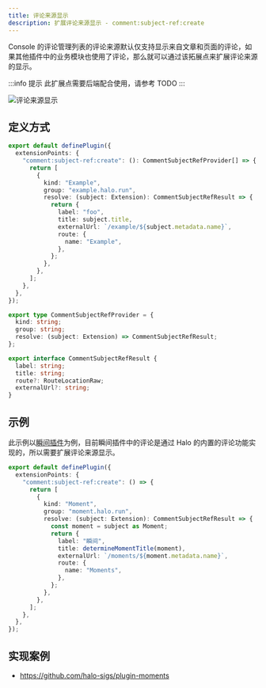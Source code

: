 ```yaml
---
title: 评论来源显示
description: 扩展评论来源显示 - comment:subject-ref:create
---
```


Console 的评论管理列表的评论来源默认仅支持显示来自文章和页面的评论，如果其他插件中的业务模块也使用了评论，那么就可以通过该拓展点来扩展评论来源的显示。

:::info 提示
此扩展点需要后端配合使用，请参考 TODO
:::

![评论来源显示](/img/developer-guide/plugin/api-reference/ui/extension-points/comment-subject-ref-create.png)

## 定义方式

```ts
export default definePlugin({
  extensionPoints: {
    "comment:subject-ref:create": (): CommentSubjectRefProvider[] => {
      return [
        {
          kind: "Example",
          group: "example.halo.run",
          resolve: (subject: Extension): CommentSubjectRefResult => {
            return {
              label: "foo",
              title: subject.title,
              externalUrl: `/example/${subject.metadata.name}`,
              route: {
                name: "Example",
              },
            };
          },
        },
      ];
    },
  },
});
```

```ts title="CommentSubjectRefProvider"
export type CommentSubjectRefProvider = {
  kind: string;
  group: string;
  resolve: (subject: Extension) => CommentSubjectRefResult;
};
```

```ts title="CommentSubjectRefResult"
export interface CommentSubjectRefResult {
  label: string;
  title: string;
  route?: RouteLocationRaw;
  externalUrl?: string;
}
```

## 示例

此示例以[瞬间插件](https://github.com/halo-sigs/plugin-moments)为例，目前瞬间插件中的评论是通过 Halo 的内置的评论功能实现的，所以需要扩展评论来源显示。

```ts
export default definePlugin({
  extensionPoints: {
    "comment:subject-ref:create": () => {
      return [
        {
          kind: "Moment",
          group: "moment.halo.run",
          resolve: (subject: Extension): CommentSubjectRefResult => {
            const moment = subject as Moment;
            return {
              label: "瞬间",
              title: determineMomentTitle(moment),
              externalUrl: `/moments/${moment.metadata.name}`,
              route: {
                name: "Moments",
              },
            };
          },
        },
      ];
    },
  },
});
```

## 实现案例

- <https://github.com/halo-sigs/plugin-moments>
